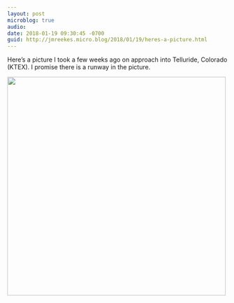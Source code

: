 ```yaml
---
layout: post
microblog: true
audio: 
date: 2018-01-19 09:30:45 -0700
guid: http://jmreekes.micro.blog/2018/01/19/heres-a-picture.html
---
```

Here’s a picture I took a few weeks ago on approach into Telluride, Colorado (KTEX). I promise there is a runway in the picture.
<p><img src="http://www.jmreekes.com/uploads/2018/15dbc514e6.jpg" width="500"></p>

